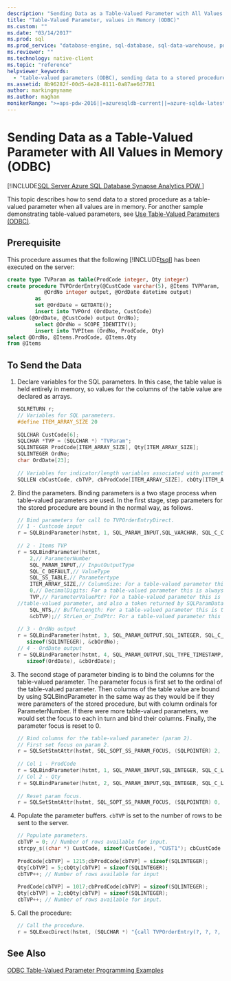 ```yaml
---
description: "Sending Data as a Table-Valued Parameter with All Values in Memory (ODBC)"
title: "Table-Valued Parameter, values in Memory (ODBC)"
ms.custom: ""
ms.date: "03/14/2017"
ms.prod: sql
ms.prod_service: "database-engine, sql-database, sql-data-warehouse, pdw"
ms.reviewer: ""
ms.technology: native-client
ms.topic: "reference"
helpviewer_keywords: 
  - "table-valued parameters (ODBC), sending data to a stored procedure with all values in memory"
ms.assetid: 8b96282f-00d5-4e28-8111-0a87ae6d7781
author: markingmyname
ms.author: maghan
monikerRange: ">=aps-pdw-2016||=azuresqldb-current||=azure-sqldw-latest||>=sql-server-2016||=sqlallproducts-allversions||>=sql-server-linux-2017||=azuresqldb-mi-current"
---
```

# Sending Data as a Table-Valued Parameter with All Values in Memory (ODBC)
[!INCLUDE[SQL Server Azure SQL Database Synapse Analytics PDW ](../../includes/applies-to-version/sql-asdb-asdbmi-asa-pdw.md)]

  This topic describes how to send data to a stored procedure as a table-valued parameter when all values are in memory. For another sample demonstrating table-valued parameters, see [Use Table-Valued Parameters &#40;ODBC&#41;](../../relational-databases/native-client-odbc-how-to/use-table-valued-parameters-odbc.md).  
  
## Prerequisite  
 This procedure assumes that the following [!INCLUDE[tsql](../../includes/tsql-md.md)] has been executed on the server:  
  
```sql
create type TVParam as table(ProdCode integer, Qty integer)  
create procedure TVPOrderEntry(@CustCode varchar(5), @Items TVPParam,   
            @OrdNo integer output, @OrdDate datetime output)  
         as   
         set @OrdDate = GETDATE();  
         insert into TVPOrd (OrdDate, CustCode)   
values (@OrdDate, @CustCode) output OrdNo);   
         select @OrdNo = SCOPE_IDENTITY();   
         insert into TVPItem (OrdNo, ProdCode, Qty)  
select @OrdNo, @Items.ProdCode, @Items.Qty   
from @Items  
```  
  
## To Send the Data  
  
1.  Declare variables for the SQL parameters. In this case, the table value is held entirely in memory, so values for the columns of the table value are declared as arrays.  
  
    ```cpp
    SQLRETURN r;  
    // Variables for SQL parameters.  
    #define ITEM_ARRAY_SIZE 20  
  
    SQLCHAR CustCode[6];  
    SQLCHAR *TVP = (SQLCHAR *) "TVParam";  
    SQLINTEGER ProdCode[ITEM_ARRAY_SIZE], Qty[ITEM_ARRAY_SIZE];  
    SQLINTEGER OrdNo;  
    char OrdDate[23];  
  
    // Variables for indicator/length variables associated with parameters.  
    SQLLEN cbCustCode, cbTVP, cbProdCode[ITEM_ARRAY_SIZE], cbQty[ITEM_ARRAY_SIZE], cbOrdNo, cbOrdDate;  
    ```  
  
2.  Bind the parameters. Binding parameters is a two stage process when table-valued parameters are used. In the first stage, step parameters for the stored procedure are bound in the normal way, as follows.  
  
    ```cpp
    // Bind parameters for call to TVPOrderEntryDirect.  
    // 1 - Custcode input  
    r = SQLBindParameter(hstmt, 1, SQL_PARAM_INPUT,SQL_VARCHAR, SQL_C_CHAR, 5, 0, CustCode, sizeof(CustCode), &cbCustCode);  
  
    // 2 - Items TVP  
    r = SQLBindParameter(hstmt,   
        2,// ParameterNumber  
        SQL_PARAM_INPUT,// InputOutputType  
        SQL_C_DEFAULT,// ValueType   
        SQL_SS_TABLE,// Parametertype  
        ITEM_ARRAY_SIZE,// ColumnSize: For a table-valued parameter this is the row array size.  
        0,// DecimalDigits: For a table-valued parameter this is always 0.   
        TVP,// ParameterValuePtr: For a table-valued parameter this is the type name of the   
    //table-valued parameter, and also a token returned by SQLParamData.  
        SQL_NTS,// BufferLength: For a table-valued parameter this is the length of the type name or SQL_NTS.  
        &cbTVP);// StrLen_or_IndPtr: For a table-valued parameter this is the number of rows actually used.  
  
    // 3 - OrdNo output  
    r = SQLBindParameter(hstmt, 3, SQL_PARAM_OUTPUT,SQL_INTEGER, SQL_C_LONG, 0, 0, &OrdNo,  
       sizeof(SQLINTEGER), &cbOrdNo);  
    // 4 - OrdDate output  
    r = SQLBindParameter(hstmt, 4, SQL_PARAM_OUTPUT,SQL_TYPE_TIMESTAMP, SQL_C_CHAR, 23, 3, &OrdDate,   
       sizeof(OrdDate), &cbOrdDate);  
    ```  
  
3.  The second stage of parameter binding is to bind the columns for the table-valued parameter. The parameter focus is first set to the ordinal of the table-valued parameter. Then columns of the table value are bound by using SQLBindParameter in the same way as they would be if they were parameters of the stored procedure, but with column ordinals for ParameterNumber. If there were more table-valued parameters, we would set the focus to each in turn and bind their columns. Finally, the parameter focus is reset to 0.  
  
    ```cpp
    // Bind columns for the table-valued parameter (param 2).  
    // First set focus on param 2.  
    r = SQLSetStmtAttr(hstmt, SQL_SOPT_SS_PARAM_FOCUS, (SQLPOINTER) 2, SQL_IS_INTEGER);  
  
    // Col 1 - ProdCode  
    r = SQLBindParameter(hstmt, 1, SQL_PARAM_INPUT,SQL_INTEGER, SQL_C_LONG, 0, 0, ProdCode, sizeof(SQLINTEGER), cbProdCode);  
    // Col 2 - Qty  
    r = SQLBindParameter(hstmt, 2, SQL_PARAM_INPUT,SQL_INTEGER, SQL_C_LONG, 0, 0, Qty, sizeof(SQLINTEGER), cbQty);  
  
    // Reset param focus.  
    r = SQLSetStmtAttr(hstmt, SQL_SOPT_SS_PARAM_FOCUS, (SQLPOINTER) 0, SQL_IS_INTEGER);  
    ```  
  
4.  Populate the parameter buffers. `cbTVP` is set to the number of rows to be sent to the server.  
  
    ```cpp
    // Populate parameters.  
    cbTVP = 0; // Number of rows available for input.  
    strcpy_s((char *) CustCode, sizeof(CustCode), "CUST1"); cbCustCode = SQL_NTS;  
  
    ProdCode[cbTVP] = 1215;cbProdCode[cbTVP] = sizeof(SQLINTEGER);   
    Qty[cbTVP] = 5;cbQty[cbTVP] = sizeof(SQLINTEGER);   
    cbTVP++; // Number of rows available for input  
  
    ProdCode[cbTVP] = 1017;cbProdCode[cbTVP] = sizeof(SQLINTEGER);   
    Qty[cbTVP] = 2;cbQty[cbTVP] = sizeof(SQLINTEGER);   
    cbTVP++; // Number of rows available for input.  
    ```  
  
5.  Call the procedure:  

    ```cpp
    // Call the procedure.  
    r = SQLExecDirect(hstmt, (SQLCHAR *) "{call TVPOrderEntry(?, ?, ?, ?)}",SQL_NTS);  
    ```  
  
## See Also  
 [ODBC Table-Valued Parameter Programming Examples](https://msdn.microsoft.com/library/3f52b7a7-f2bd-4455-b79e-d015fb397726)  
  
  
